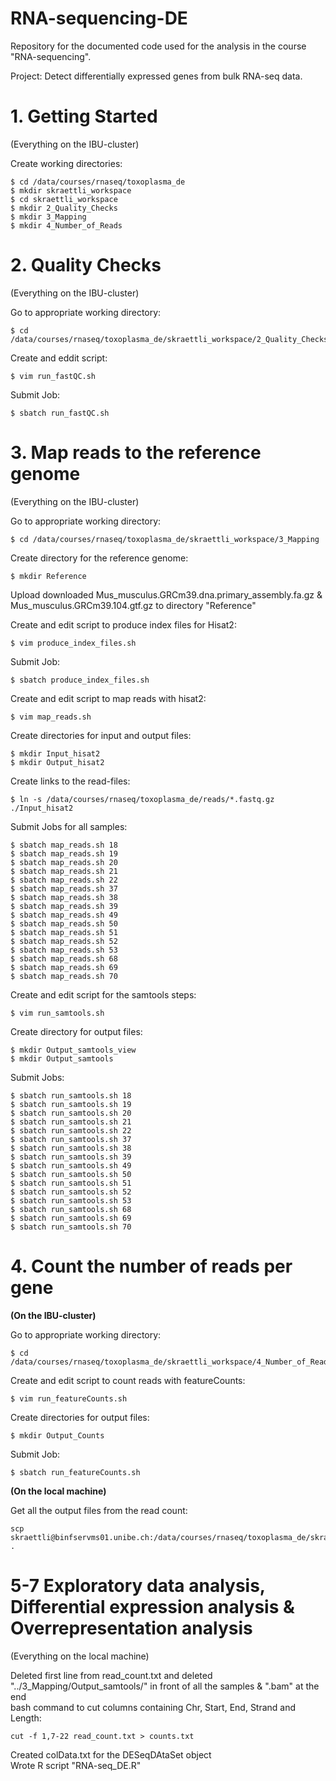 # RNA-sequencing-DE
Repository for the documented code used for the analysis in the course "RNA-sequencing".

Project: Detect differentially expressed genes from bulk RNA-seq data.

# 1. Getting Started
(Everything on the IBU-cluster)

Create working directories:  
```
$ cd /data/courses/rnaseq/toxoplasma_de  
$ mkdir skraettli_workspace
$ cd skraettli_workspace
$ mkdir 2_Quality_Checks
$ mkdir 3_Mapping
$ mkdir 4_Number_of_Reads
``` 

# 2. Quality Checks
(Everything on the IBU-cluster)

Go to appropriate working directory:  
```
$ cd /data/courses/rnaseq/toxoplasma_de/skraettli_workspace/2_Quality_Checks
```

Create and eddit script:  
```
$ vim run_fastQC.sh
```

Submit Job:  
```
$ sbatch run_fastQC.sh
```


# 3. Map reads to the reference genome
(Everything on the IBU-cluster)

Go to appropriate working directory:  
```
$ cd /data/courses/rnaseq/toxoplasma_de/skraettli_workspace/3_Mapping
```

Create directory for the reference genome:  
```
$ mkdir Reference
```

Upload downloaded Mus_musculus.GRCm39.dna.primary_assembly.fa.gz & Mus_musculus.GRCm39.104.gtf.gz to directory "Reference"

Create and edit script to produce index files for Hisat2:  
```
$ vim produce_index_files.sh
```

Submit Job:  
```
$ sbatch produce_index_files.sh
```

Create and edit script to map reads with hisat2:  
```
$ vim map_reads.sh
```

Create directories for input and output files:  
```
$ mkdir Input_hisat2
$ mkdir Output_hisat2
```

Create links to the read-files:  
```
$ ln -s /data/courses/rnaseq/toxoplasma_de/reads/*.fastq.gz ./Input_hisat2
```

Submit Jobs for all samples:  
```
$ sbatch map_reads.sh 18
$ sbatch map_reads.sh 19
$ sbatch map_reads.sh 20
$ sbatch map_reads.sh 21
$ sbatch map_reads.sh 22
$ sbatch map_reads.sh 37
$ sbatch map_reads.sh 38
$ sbatch map_reads.sh 39
$ sbatch map_reads.sh 49
$ sbatch map_reads.sh 50
$ sbatch map_reads.sh 51
$ sbatch map_reads.sh 52
$ sbatch map_reads.sh 53
$ sbatch map_reads.sh 68
$ sbatch map_reads.sh 69
$ sbatch map_reads.sh 70
```

Create and edit script for the samtools steps:  
```
$ vim run_samtools.sh
```

Create directory for output files:  
```
$ mkdir Output_samtools_view
$ mkdir Output_samtools
```

Submit Jobs:  
```
$ sbatch run_samtools.sh 18
$ sbatch run_samtools.sh 19
$ sbatch run_samtools.sh 20
$ sbatch run_samtools.sh 21
$ sbatch run_samtools.sh 22
$ sbatch run_samtools.sh 37
$ sbatch run_samtools.sh 38
$ sbatch run_samtools.sh 39
$ sbatch run_samtools.sh 49
$ sbatch run_samtools.sh 50
$ sbatch run_samtools.sh 51
$ sbatch run_samtools.sh 52
$ sbatch run_samtools.sh 53
$ sbatch run_samtools.sh 68
$ sbatch run_samtools.sh 69
$ sbatch run_samtools.sh 70
```

# 4. Count the number of reads per gene
**(On the IBU-cluster)**

Go to appropriate working directory:  
```
$ cd /data/courses/rnaseq/toxoplasma_de/skraettli_workspace/4_Number_of_Reads
```

Create and edit script to count reads with featureCounts:  
```
$ vim run_featureCounts.sh
```

Create directories for output files:  
```
$ mkdir Output_Counts
```

Submit Job:  
```
$ sbatch run_featureCounts.sh
```

**(On the local machine)**

Get all the output files from the read count:  
```
scp skraettli@binfservms01.unibe.ch:/data/courses/rnaseq/toxoplasma_de/skraettli_workspace/4_Number_of_Reads/Output_Counts/* .
```

# 5-7 Exploratory data analysis, Differential expression analysis & Overrepresentation analysis
(Everything on the local machine)

Deleted first line from read_count.txt and deleted "../3_Mapping/Output_samtools/" in front of all the samples & ".bam" at the end  
bash command to cut columns containing Chr, Start, End, Strand and Length:  
```
cut -f 1,7-22 read_count.txt > counts.txt
```

Created colData.txt for the DESeqDAtaSet object  
Wrote R script "RNA-seq_DE.R"
